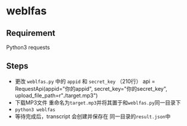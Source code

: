 # weblfas

## Requirement
Python3
requests 

## Steps
* 更改 `weblfas.py` 中的 `appid` 和 `secret_key` （210行）
    api = RequestApi(appid="你的appid", secret_key="你的secret_key", upload_file_path=r"./target.mp3")
* 下载MP3文件 重命名为`target.mp3`并将其置于和`weblfas.py`同一目录下
* `python3 weblfas`
* 等待完成后，transcript 会创建并保存在 同一目录的`result.json`中

